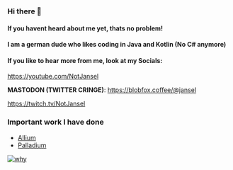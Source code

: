 ### Hi there 👋
#### If you havent heard about me yet, thats no problem!
#### I am a german dude who likes coding in Java and Kotlin (No C# anymore)
#### If you like to hear more from me, look at my Socials:

https://youtube.com/NotJansel

**MASTODON (TWITTER CRINGE)**: https://blobfox.coffee/@jansel

https://twitch.tv/NotJansel

### Important work I have done
- [Allium](https://github.com/HyacinthBots/Allium)
- [Palladium](https://github.com/NotJansel/Palladium)


[![why](https://github-readme-stats.vercel.app/api?username=NotJansel&show_icons=true&theme=synthwave)](https://github.com/anuraghazra/github-readme-stats)
